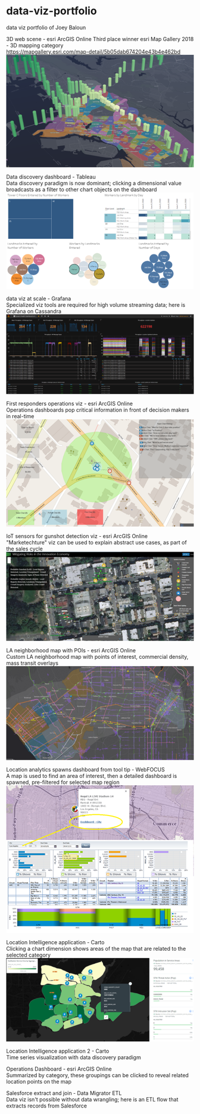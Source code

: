 # data-viz-portfolio
data viz portfolio of Joey Baloun

3D web scene - esri ArcGIS Online
  Third place winner esri Map Gallery 2018 - 3D mapping category  
  https://mapgallery.esri.com/map-detail/5b05dab674204e43b4e462bd
  ![esri 3D Web Scene](https://github.com/jbaloun/data-viz-portfolio/blob/master/3D%20web%20scene%20-%20esri%20ArcGIS%20Online.png)

Data discovery dashboard - Tableau  
  Data discovery paradigm is now dominant; clicking a dimensional value broadcasts as a filter to other chart objects on the dashboard
  ![data discover dashboard Tableau](https://github.com/jbaloun/data-viz-portfolio/blob/master/data%20discovery%20dashboard%20-%20Tableau.png)

data viz at scale - Grafana  
  Specialized viz tools are required for high volume streaming data; here is Grafana on Cassandra
  ![data viz at scale Grafana](https://github.com/jbaloun/data-viz-portfolio/blob/master/data%20viz%20at%20scale%20-%20Grafana.png)
  
First responders operations viz - esri ArcGIS Online  
  Operations dashboards pop critical information in front of decision makers in real-time
![first responders operational viz](https://github.com/jbaloun/data-viz-portfolio/blob/master/first%20responders%20operations%20viz%20-%20esri%20ArcGIS%20Online.png)

IoT sensors for gunshot detection viz - esri ArcGIS Online  
  "Marketechture" viz can be used to explain abstract use cases, as part of the sales cycle
![IoT sensor gunshot detection](https://github.com/jbaloun/data-viz-portfolio/blob/master/IoT%20sensors%20for%20gunshot%20detection%20viz%20-%20esri%20ArcGIS%20Online.png)

LA neighborhood map with POIs - esri ArcGIS Online  
  Custom LA neighborhood map with points of interest, commercial density, mass transit overlays
![LA neighbourhood map](https://github.com/jbaloun/data-viz-portfolio/blob/master/LA%20neighborhood%20map%20with%20POIs%20-%20esri%20ArcGIS%20Online.png)  

Location analytics spawns dashboard from tool tip - WebFOCUS  
  A map is used to find an area of interest, then a detailed dashboard is spawned, pre-filtered for selected map region
![Location analytics spawns dashboard](https://github.com/jbaloun/data-viz-portfolio/blob/master/Location%20analytics%20spawns%20dashboard%20from%20tool%20tip%20-%20WebFOCUS.png)  

Location Intelligence application - Carto  
  Clicking a chart dimension shows areas of the map that are related to the selected category
![Location analytics in Carto](https://github.com/jbaloun/data-viz-portfolio/blob/master/Location%20Intelligence%20application%20-%20Carto.png)  

Location Intelligence application 2 - Carto  
  Time series visualization with data discovery paradigm

Operations Dashboard - esri ArcGIS Online  
  Summarized by category, these groupings can be clicked to reveal related location points on the map

Salesforce extract and join - Data Migrator ETL  
  Data viz isn't possible without data wrangling; here is an ETL flow that extracts records from Salesforce
